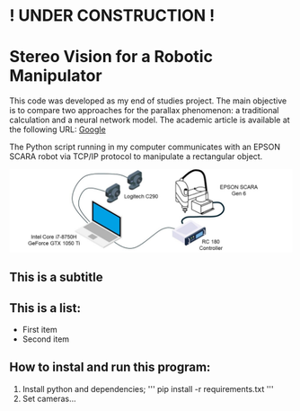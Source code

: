 # ! UNDER CONSTRUCTION !
# Stereo Vision for a Robotic Manipulator

This code was developed as my end of studies project. The main objective is to compare two approaches for the parallax phenomenon: a traditional calculation and a neural network model. The academic article is available at the following URL: [Google](https://google.com/)

The Python script running in my computer communicates with an EPSON SCARA robot via TCP/IP protocol to manipulate a rectangular object.

![Elements configuration](Slide6.JPG)

## This is a subtitle

## This is a list:
* First item
* Second item

## How to instal and run this program:
1. Install python and dependencies;
'''
pip install -r requirements.txt
'''
2. Set cameras...